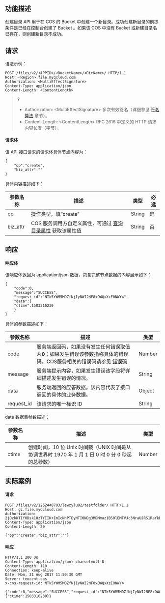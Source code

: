 ## 功能描述

创建目录 API 用于在 COS 的 Bucket 中创建一个新目录。成功创建新目录的前提条件是已经在控制台创建了 Bucket 。如果该 COS 中没有 Bucket 或新建目录名已存在，则创建新目录不成功。

## 请求
语法示例：
```
POST /files/v2/<APPID>/<BucketName>/<DirName>/ HTTP/1.1
Host: <Region>.file.myqcloud.com
Authorization: <MultiEffectSignature>
Content-Type: application/json
Content-Length: <ContentLength>
```

>?
>- Authorization: &lt;MultiEffectSignature> 多次有效签名（详细参见 [签名算法](https://cloud.tencent.com/document/product/436/6054) 章节）。
>- Content-Length: &lt;ContentLength> RFC 2616 中定义的 HTTP 请求内容长度（字节）。

#### 请求体
该 API 接口请求的请求体具体节点内容为：
```
{
    "op":"create",
    "biz_attr":""
}
```

具体内容描述如下：

| 参数名称 | 描述                                                         | 类型   | 必选 |
| -------- | ------------------------------------------------------------ | ------ | ---- |
| op       | 操作类型，填”create”                                         | String | 是   |
| biz_attr | COS 服务调用方自定义属性，可通过 [查询目录属性](https://cloud.tencent.com/document/product/436/6063) 获取该属性值 | String | 否   |



## 响应
#### 响应体
该响应体返回为 application/json 数据，包含完整节点数据的内容展示如下：
```
{
    "code":0,
    "message":"SUCCESS",
    "request_id":"NTk5YWM5MDZfNjIyNWI2NF8xOWQxXzE0NWY4",
    "data":{
    "ctime":1503316230
    }
}
```

具体的参数描述如下：

| 参数名称   | 描述                                                         | 类型   |
| ---------- | ------------------------------------------------------------ | ------ |
| code       | 服务端返回码，如果没有发生任何错误取值为**0**；如果发生错误该参数指称具体的错误码。COS服务相关的错误码请参见 [错误码](https://cloud.tencent.com/document/product/436/8432) | Number |
| message    | 服务端提示内容，如果发生错误该字段将详细描述发生错误的情况。 | String |
| data       | 服务端返回的应答数据，该内容代表了接口返回的具体的业务数据。 | Object |
| request_id | 该请求的唯一标识 ID                                          | String |

data 数据集参数描述：

| 参数名称 | 描述                                                         | 类型   |
| -------- | ------------------------------------------------------------ | ------ |
| ctime    | 创建时间，10 位 Unix 时间戳（UNIX 时间是从协调世界时 1970 年 1 月 1 日 0 时 0 分 0 秒起的总秒数） | Number |



## 实际案例
#### 请求
```
POST /files/v2/1252448703/lewzylu02/testfolder/ HTTP/1.1
Host: gz.file.myqcloud.com
Authorization: 2jDzkKTIf0Dsk1OzTYIIK+ImIcNhPTEyNTI0NDg3MDMmaz1BS0lEMTVJc3NraUJRS1RaYkFvNldoZ2NCcVZsczlTbXVHMDAmZT0xNTAzMzE2MzY0JnQ9MTUwMzMxNjE4NCZyPTE3ODgwJmY9JmI9bGV3enlsdTAy
Content-Type: application/json
Content-Length: 29

{"op":"create","biz_attr":""}
```

#### 响应
```
HTTP/1.1 200 OK
Content-Type: application/json; charset=utf-8
Content-Length: 110
Connection: keep-alive
Date: Mon, 21 Aug 2017 11:50:30 GMT
Server: tencent-cos
x-cos-request-id: NTk5YWM5MDZfNjIyNWI2NF8xOWQxXzE0NWY4

{"code":0,"message":"SUCCESS","request_id":"NTk5YWM5MDZfNjIyNWI2NF8xOWQxXzE0NWY4","data":{"ctime":1503316230}}
```
